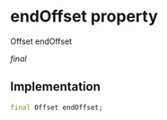 


# endOffset property







Offset endOffset
  
_<span class="feature">final</span>_






## Implementation

```dart
final Offset endOffset;
```







